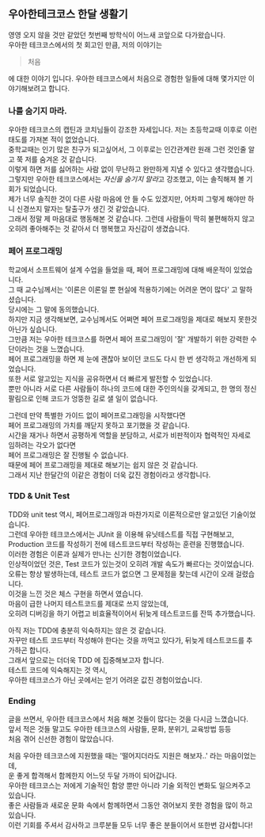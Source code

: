 ## 우아한테크코스 한달 생활기 

영영 오지 않을 것만 같았던 첫번째 방학식이 어느새 코앞으로 다가왔습니다.  
우아한 테크코스에서의 첫 회고인 만큼, 저의 이야기는

> 처음

에 대한 이야기 입니다. 우아한 테크코스에서 처음으로 경험한 일들에 대해 몇가지만 이야기해보려고 합니다.

### 나를 숨기지 마라.

우아한 테크코스의 캡틴과 코치님들이 강조한 자세입니다. 저는 초등학교때 이후로 이런 태도를 가져본 적이 없었습니다.  
중학교때는 인기 많은 친구가 되고싶어서, 그 이후로는 인간관계란 원래 그런 것인줄 알고 쭉 저를 숨겨온 것 같습니다.  
이렇게 하면 저를 싫어하는 사람 없이 무난하고 완만하게 지낼 수 있다고 생각했습니다.  
그렇지만 우아한 테크코스에서는 *자신을 숨기지 말라*고 강조했고, 이는 솔직해져 볼 기회가 되었습니다.  
제가 너무 솔직한 것이 다른 사람 마음에 안 들 수도 있겠지만, 어차피 그렇게 해야만 하니 신경쓰지 말자는 탈출구가 생긴 것 같았습니다.  
그래서 정말 제 마음대로 행동해본 것 같습니다. 그런데 사람들이 딱히 불편해하지 않고 오히려 좋아해주는 것 같아서 더 행복했고 자신감이 생겼습니다.  
  
### 페어 프로그래밍

학교에서 소프트웨어 설계 수업을 들었을 때, 페어 프로그래밍에 대해 배운적이 있었습니다.  
그 때 교수님께서는 '이론은 이론일 뿐 현실에 적용하기에는 어려운 면이 많다' 고 말하셨습니다.  
당시에는 그 말에 동의했습니다.  
하지만 지금 생각해보면, 교수님께서도 어쩌면 페어 프로그래밍을 제대로 해보지 못한것 아닌가 싶습니다.  
그만큼 저는 우아한 테크코스를 하면서 페어 프로그래밍이 '잘' 개발하기 위한 강력한 수단이라는 것을 느꼈습니다.  
페어 프로그래밍을 하면 제 눈에 괜찮아 보이던 코드도 다시 한 번 생각하고 개선하게 되었습니다.  
또한 서로 알고있는 지식을 공유하면서 더 빠르게 발전할 수 있었습니다.  
뿐만 아니라 서로 다른 사람들이 하나의 코드에 대한 주인의식을 갖게되고, 한 명의 정신팔림으로 인해 코드가 엉뚱한 길로 샐 일이 없습니다.  
  
그런데 만약 특별한 가이드 없이 페어프로그래밍을 시작했다면  
페어 프로그래밍의 가치를 깨닫지 못하고 포기했을 것 같습니다.  
시간을 재거나 하면서 공평하게 역할을 분담하고, 서로가 비판적이자 협력적인 자세로 임하려는 각오가 없다면  
페어 프로그래밍은 잘 진행될 수 없습니다.  
때문에 페어 프로그래밍을 제대로 해보기는 쉽지 않은 것 같습니다.  
그래서 지난 한달간의 이같은 경험이 더욱 값진 경험이라고 생각합니다.  

### TDD & Unit Test

TDD와 unit test 역시, 페어프로그래밍과 마찬가지로 이론적으로만 알고있던 기술이었습니다.  
그런데 우아한 테크코스에서는 JUnit 을 이용해 유닛테스트를 직접 구현해보고,  
Production 코드를 작성하기 전에 테스트코드부터 작성하는 훈련을 진행했습니다.  
이러한 경험은 이론과 실제가 만나는 신기한 경험이었습니다.  
인상적이었던 것은, Test 코드가 있는것이 오히려 개발 속도가 빠르다는 것이었습니다.  
오류는 항상 발생하는데, 테스트 코드가 없으면 그 문제점을 찾는데 시간이 오래 걸렸습니다.  
이것을 느낀 것은 체스 구현을 하면서 였습니다.  
마음이 급한 나머지 테스트코드를 제대로 쓰지 않았는데,  
오히려 디버깅을 하기 어렵고 비효율적이어서 뒤늦게 테스트코드를 잔뜩 추가했습니다.  
  
아직 저는 TDD에 충분히 익숙하지는 않은 것 같습니다.  
자꾸만 테스트 코드부터 작성해야 한다는 것을 까먹고 있다가, 뒤늦게 테스트코드를 추가하곤 합니다.  
그래서 앞으로는 더더욱 TDD 에 집중해보고자 합니다.  
테스트 코드에 익숙해지는 것 역시,  
우아한 테크코스가 아닌 곳에서는 얻기 어려운 값진 경험이었습니다.  

### Ending
  
글을 쓰면서, 우아한 테크코스에서 처음 해본 것들이 많다는 것을 다시금 느꼈습니다.  
앞서 적은 것들 말고도 우아한 테크코스의 사람들, 문화, 분위기, 교육방법 등등  
처음 겪어 신선한 경험이 많았습니다.  

처음 우아한 테크코스에 지원했을 때는 '떨어지더라도 지원은 해보자..' 라는 마음이었는데,  
운 좋게 합격해서 함께한지 어느덧 두달 가까이 되어갑니다.  
우아한 테크코스는 저에게 기술적인 함양 뿐만 아니라 기술 외적인 변화도 일으켜주고 있습니다.  
좋은 사람들과 새로운 문화 속에서 함께하면서 그동안 겪어보지 못한 경험을 많이 하고 있습니다.  
이런 기회를 주셔서 감사하고 크루분들 모두 너무 좋은 분들이어서 또한번 감사합니다!
